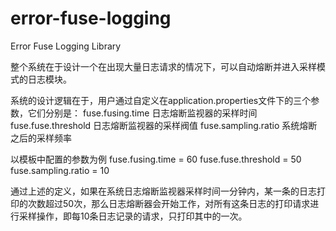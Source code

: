 # error-fuse-logging
Error Fuse Logging Library

整个系统在于设计一个在出现大量日志请求的情况下，可以自动熔断并进入采样模式的日志模块。

系统的设计逻辑在于，用户通过自定义在application.properties文件下的三个参数，它们分别是：
fuse.fusing.time 日志熔断监视器的采样时间
fuse.fuse.threshold 日志熔断监视器的采样阀值
fuse.sampling.ratio 系统熔断之后的采样频率

以模板中配置的参数为例
fuse.fusing.time = 60
fuse.fuse.threshold = 50
fuse.sampling.ratio = 10

通过上述的定义，如果在系统日志熔断监视器采样时间一分钟内，某一条的日志打印的次数超过50次，那么日志熔断器会开始工作，对所有这条日志的打印请求进行采样操作，即每10条日志记录的请求，只打印其中的一次。
